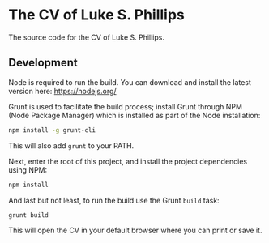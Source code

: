 # The CV of Luke S. Phillips

The source code for the CV of Luke S. Phillips.

## Development

Node is required to run the build. You can download and install the latest version here: https://nodejs.org/

Grunt is used to facilitate the build process; install Grunt through NPM (Node Package Manager) which is installed as part of the Node installation:

``` sh
npm install -g grunt-cli
```

This will also add `grunt` to your PATH.

Next, enter the root of this project, and install the project dependencies using NPM:

``` sh
npm install
```

And last but not least, to run the build use the Grunt `build` task:

``` sh
grunt build
```

This will open the CV in your default browser where you can print or save it.
